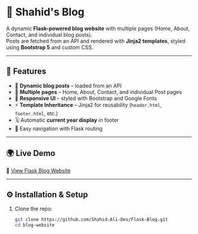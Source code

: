 # 📝 Shahid's Blog

A dynamic **Flask-powered blog website** with multiple pages (Home, About, Contact, and individual blog posts).  
Posts are fetched from an API and rendered with **Jinja2 templates**, styled using **Bootstrap 5** and custom CSS.

---

## 🚀 Features
- 📰 **Dynamic blog posts** – loaded from an API
- 📄 **Multiple pages** – Home, About, Contact, and individual Post pages
- 🎨 **Responsive UI** – styled with Bootstrap and Google Fonts
- ⚡ **Template Inheritance** – Jinja2 for reusability (`header.html`, `footer.html`, etc.)
- 🗓️ Automatic **current year display** in footer
- 🔗 Easy navigation with Flask routing

---

## 🌍 Live Demo
🔗 [View Flask Blog Website](https://flask-blog-rx9l.onrender.com/) 

---

## ⚙️ Installation & Setup

1. Clone the repo:
   ```bash
   git clone https://github.com/Shahid-Ali-Dev/Flask-Blog.git
   cd blog-website
